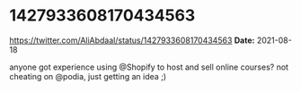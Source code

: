 # 1427933608170434563
https://twitter.com/AliAbdaal/status/1427933608170434563
**Date:** 2021-08-18

anyone got experience using @Shopify to host and sell online courses? not cheating on @podia, just getting an idea ;)
